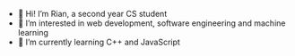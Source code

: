 - 👋 Hi! I’m Rian, a second year CS student
- 👀 I’m interested in web development, software engineering and machine learning 
- 🌱 I’m currently learning C++ and JavaScript


<!---
rian-kh/rian-kh is a ✨ special ✨ repository because its `README.md` (this file) appears on your GitHub profile.
You can click the Preview link to take a look at your changes.
--->
